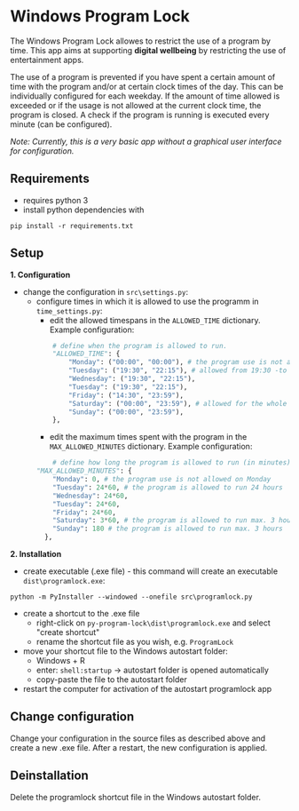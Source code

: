 # Windows Program Lock

The Windows Program Lock allowes to restrict the use of a program by time. 
This app aims at supporting **digital wellbeing** by restricting the use of entertainment apps.

The use of a program is prevented if you have spent a certain amount of time with the program and/or at certain clock times of the day.
This can be individually configured for each weekday.
If the amount of time allowed is exceeded or if the usage is not allowed at the current clock time, the program is closed.
A check if the program is running is executed every minute (can be configured).

*Note: Currently, this is a very basic app without a graphical user interface for configuration.*

## Requirements
- requires python 3
- install python dependencies with 
  
```shell
pip install -r requirements.txt
```

## Setup
**1. Configuration**
- change the configuration in `src\settings.py`: 
  - configure times in which it is allowed to use the programm in `time_settings.py`:
    - edit the allowed timespans in the `ALLOWED_TIME` dictionary.  
    Example configuration:
    ```python
        # define when the program is allowed to run.
        "ALLOWED_TIME": {
            "Monday": ("00:00", "00:00"), # the program use is not allowed on Monday    
            "Tuesday": ("19:30", "22:15"), # allowed from 19:30 -to 22:15
            "Wednesday": ("19:30", "22:15"), 
            "Tuesday": ("19:30", "22:15"),
            "Friday": ("14:30", "23:59"),
            "Saturday": ("00:00", "23:59"), # allowed for the whole day
            "Sunday": ("00:00", "23:59"), 
        },
    ```
    - edit the maximum times spent with the program in the `MAX_ALLOWED_MINUTES` dictionary. Example configuration:
    ```python
        # define how long the program is allowed to run (in minutes)
    "MAX_ALLOWED_MINUTES": {
        "Monday": 0, # the program use is not allowed on Monday
        "Tuesday": 24*60, # the program is allowed to run 24 hours
        "Wednesday": 24*60,
        "Tuesday": 24*60,
        "Friday": 24*60,
        "Saturday": 3*60, # the program is allowed to run max. 3 hours
        "Sunday": 180 # the program is allowed to run max. 3 hours
      },
    ```

**2. Installation**
- create executable (.exe file) - this command will create an executable `dist\programlock.exe`: 
```shell
python -m PyInstaller --windowed --onefile src\programlock.py
```
- create a shortcut to the .exe file
  - right-click on `py-program-lock\dist\programlock.exe` and select "create shortcut"
  - rename the shortcut file as you wish, e.g. `ProgramLock`
- move your shortcut file to the Windows autostart folder: 
  - Windows + R
  - enter: `shell:startup` -> autostart folder is opened automatically
  - copy-paste the file to the autostart folder
- restart the computer for activation of the autostart programlock app

## Change configuration
Change your configuration in the source files as described above and create a new .exe file. After a restart, the new configuration is applied.

## Deinstallation
Delete the programlock shortcut file in the Windows autostart folder.
